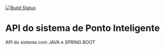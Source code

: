 [![Build Status](https://travis-ci.org/MaiconThales/ponto-inteligente-api.svg?branch=master)](https://travis-ci.org/MaiconThales/ponto-inteligente-api)
# API do sistema de Ponto Inteligente
API do sistema com JAVA e SPRING BOOT
